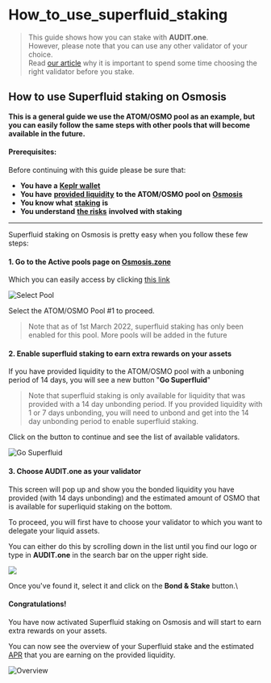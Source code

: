 # How\_to\_use\_superfluid\_staking

> This guide shows how you can stake with **AUDIT.one**.\
> However, please note that you can use any other validator of your choice.\
> Read [our article](importance\_of\_choosing\_the\_right\_validator.md) why it is important to spend some time choosing the right validator before you stake.

## How to use Superfluid staking on Osmosis

**This is a general guide we use the ATOM/OSMO pool as an example, but you can easily follow the same steps with other pools that will become available in the future.**

#### Prerequisites:

Before continuing with this guide please be sure that:

* **You have a** [**Keplr wallet**](how\_to\_create\_a\_keplr\_wallet.md)
* **You have** [**provided liquidity**](how\_to\_provide\_liquidity\_on\_osmosis.md) **to the ATOM/OSMO pool on** [**Osmosis**](https://app.osmosis.zone/pools)
* **You know what** [**staking**](what\_is\_staking.md) **is**
* **You understand** [**the risks**](risks\_of\_staking.md) **involved with staking**

***

Superfluid staking on Osmosis is pretty easy when you follow these few steps:

#### **1. Go to the Active pools page on** [**Osmosis.zone**](https://app.osmosis.zone/pools)

Which you can easily access by clicking [this link](https://app.osmosis.zone/pools)

![Select Pool](https://user-images.githubusercontent.com/95366163/156808885-d95a4a07-246b-43c4-8848-abaa672bec7a.png)

Select the ATOM/OSMO Pool #1 to proceed.

> Note that as of 1st March 2022, superfluid staking has only been enabled for this pool. More pools will be added in the future

#### **2. Enable superfluid staking to earn extra rewards on your assets**

If you have provided liquidity to the ATOM/OSMO pool with a unboning period of 14 days, you will see a new button "**Go Superfluid**"

> Note that superfluid staking is only available for liquidity that was provided with a 14 day unbonding period. If you provided liquidity with 1 or 7 days unbonding, you will need to unbond and get into the 14 day unbonding period to enable superfluid staking.

Click on the button to continue and see the list of available validators.

![Go Superfluid](https://user-images.githubusercontent.com/95366163/157019981-268b45d5-77d1-42fc-a462-a46b8711b890.png)

#### **3. Choose AUDIT.one as your validator**

This screen will pop up and show you the bonded liquidity you have provided (with 14 days unbonding) and the estimated amount of OSMO that is available for superliquid staking on the bottom.

To proceed, you will first have to choose your validator to which you want to delegate your liquid assets.

You can either do this by scrolling down in the list until you find our logo or type in **AUDIT.one** in the search bar on the upper right side.

![](https://user-images.githubusercontent.com/95366163/157020221-6e724a18-def5-4d9a-9ff2-fcb9c4698a01.png)

Once you've found it, select it and click on the **Bond & Stake** button.\


#### **Congratulations!**

You have now activated Superfluid staking on Osmosis and will start to earn extra rewards on your assets.

You can now see the overview of your Superfluid stake and the estimated [APR](apr.md) that you are earning on the provided liquidity.

![Overview](https://user-images.githubusercontent.com/95366163/157021633-8ba58a9f-19b6-4db6-9f04-98d7d8fdc4e0.png)
